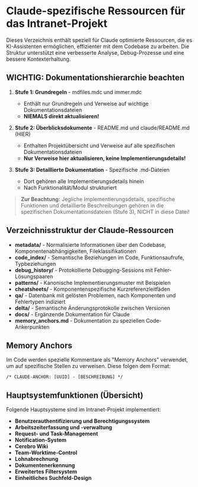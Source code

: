 # Claude-spezifische Ressourcen für das Intranet-Projekt

Dieses Verzeichnis enthält speziell für Claude optimierte Ressourcen, die es KI-Assistenten ermöglichen, effizienter mit dem Codebase zu arbeiten. Die Struktur unterstützt eine verbesserte Analyse, Debug-Prozesse und eine bessere Kontexterhaltung.

## WICHTIG: Dokumentationshierarchie beachten

1. **Stufe 1: Grundregeln** - mdfiles.mdc und immer.mdc
   - Enthält nur Grundregeln und Verweise auf wichtige Dokumentationsdateien
   - **NIEMALS direkt aktualisieren!**

2. **Stufe 2: Überblicksdokumente** - README.md und claude/README.md (HIER)
   - Enthalten Projektübersicht und Verweise auf alle spezifischen Dokumentationsdateien
   - **Nur Verweise hier aktualisieren, keine Implementierungsdetails!**

3. **Stufe 3: Detaillierte Dokumentation** - Spezifische .md-Dateien
   - Dort gehören alle Implementierungsdetails hinein
   - Nach Funktionalität/Modul strukturiert

> **Zur Beachtung:** Jegliche Implementierungsdetails, spezifische Funktionen und detaillierte Beschreibungen gehören in die spezifischen Dokumentationsdateien (Stufe 3), NICHT in diese Datei!

## Verzeichnisstruktur der Claude-Ressourcen

- **metadata/** - Normalisierte Informationen über den Codebase, Komponentenabhängigkeiten, Fileklassifikationen
- **code_index/** - Semantische Beziehungen im Code, Funktionsaufrufe, Typbeziehungen
- **debug_history/** - Protokollierte Debugging-Sessions mit Fehler-Lösungspaaren
- **patterns/** - Kanonische Implementierungsmuster mit Beispielen
- **cheatsheets/** - Komponentenspezifische Kurzreferenzleitfäden
- **qa/** - Datenbank mit gelösten Problemen, nach Komponenten und Fehlertypen indiziert
- **delta/** - Semantische Änderungsprotokolle zwischen Versionen
- **docs/** - Ergänzende Dokumentation für Claude
- **memory_anchors.md** - Dokumentation zu speziellen Code-Ankerpunkten

## Memory Anchors

Im Code werden spezielle Kommentare als "Memory Anchors" verwendet, um auf spezifische Stellen zu verweisen. Diese folgen dem Format:
```
/* CLAUDE-ANCHOR: [UUID] - [BESCHREIBUNG] */
```

## Hauptsystemfunktionen (Übersicht)

Folgende Hauptsysteme sind im Intranet-Projekt implementiert:

- **Benutzerauthentifizierung und Berechtigungssystem**
- **Arbeitszeiterfassung und -verwaltung**
- **Request- und Task-Management**
- **Notification-System**
- **Cerebro Wiki**
- **Team-Worktime-Control**
- **Lohnabrechnung**
- **Dokumentenerkennung**
- **Erweitertes Filtersystem**
- **Einheitliches Suchfeld-Design** 
